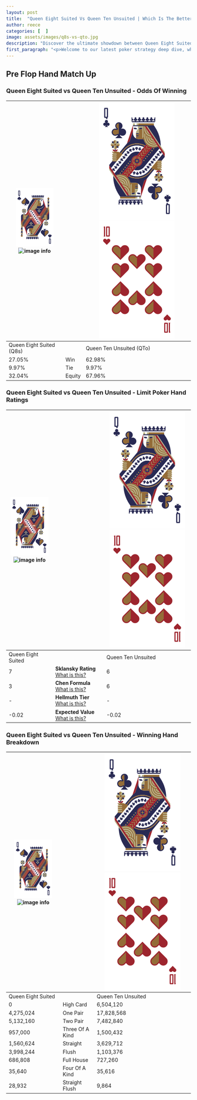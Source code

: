 ```yaml
---
layout: post
title:  "Queen Eight Suited Vs Queen Ten Unsuited | Which Is The Better Hand In Poker? A Complete Guide"
author: reece
categories: [  ]
image: assets/images/q8s-vs-qto.jpg
description: "Discover the ultimate showdown between Queen Eight Suited and Queen Ten Unsuited in poker! Uncover the odds, strategies, and scenarios where one hand triumphs over the other. Get ready to up your poker game with this thrilling analysis."
first_paragraph: "<p>Welcome to our latest poker strategy deep dive, where we're pitting two distinct hands against each other in a high-stakes showdown: Queen Eight Suited vs Queen Ten Unsuited.</p><p>In the dynamic world of poker, every decision counts, and knowing which hand holds the upper hand is key to your success at the table.</p><p>In this article, we'll dissect these two hands, explore the scenarios where one dominates the other, and equip you with the knowledge to make strategic choices that can tip the odds in your favor.</p><p>Get ready to unravel the intriguing dynamics of these poker hands and elevate your game to new heights.</p>"
---
```




[comment]: # (sp0)

## Pre Flop Hand Match Up

<div class="table hand-ratings" markdown="1"> 



### Queen Eight Suited vs Queen Ten Unsuited - Odds Of Winning


    
| ![image info](assets/images/hand1/Q.png) ![image info](assets/images/hand1/8s.png) |  | ![image info](assets/images/hand2/Q.png) ![image info](assets/images/hand2/To.png) |
| -------- | -------- | -------- |
| Queen Eight Suited (Q8s) |  | Queen Ten Unsuited (QTo) |
| 27.05% | Win | 62.98% |
| 9.97% | Tie | 9.97% |
| 32.04% | Equity | 67.96% |




[comment]: # (sp1)



### Queen Eight Suited vs Queen Ten Unsuited - Limit Poker Hand Ratings


    
| ![image info](assets/images/hand1/Q.png) ![image info](assets/images/hand1/8s.png) |  | ![image info](assets/images/hand2/Q.png) ![image info](assets/images/hand2/To.png) |
| -------- | -------- | -------- |
| Queen Eight Suited |  | Queen Ten Unsuited |
| 7 | **Sklansky Rating** [What is this?](/sklansky-rating-explained) | 6 |
| 3 | **Chen Formula** [What is this?](/chen-formula-explained) | 6 |
| - | **Hellmuth Tier** [What is this?](/Hellmuth-tier-explained) | - |
| -0.02 | **Expected Value** [What is this?](/expected-value-explained) | -0.02 |




[comment]: # (sp2)



### Queen Eight Suited vs Queen Ten Unsuited - Winning Hand Breakdown


    
| ![image info](assets/images/hand1/Q.png) ![image info](assets/images/hand1/8s.png) |  | ![image info](assets/images/hand2/Q.png) ![image info](assets/images/hand2/To.png) |
| -------- | -------- | -------- |
| Queen Eight Suited |  | Queen Ten Unsuited |
| 0 | High Card | 6,504,120 |
| 4,275,024 | One Pair | 17,828,568 |
| 5,132,160 | Two Pair | 7,482,840 |
| 957,000 | Three Of A Kind | 1,500,432 |
| 1,560,624 | Straight | 3,629,712 |
| 3,998,244 | Flush | 1,103,376 |
| 686,808 | Full House | 727,260 |
| 35,640 | Four Of A Kind | 35,616 |
| 28,932 | Straight Flush | 9,864 |




[comment]: # (sp3)



</div>

[comment]: # (sp4)



[comment]: # (sp5)

